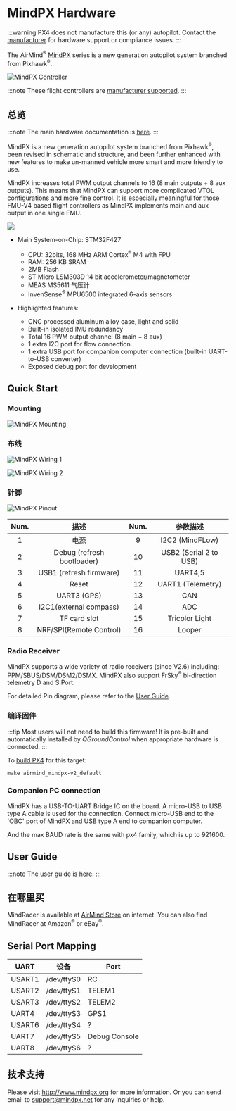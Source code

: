 # MindPX Hardware

:::warning PX4 does not manufacture this (or any) autopilot. Contact the [manufacturer](http://mindpx.net) for hardware support or compliance issues.
:::

The AirMind<sup>&reg;</sup> [MindPX](http://mindpx.net) series is a new generation autopilot system branched from Pixhawk<sup>&reg;</sup>.

![MindPX Controller](../../assets/hardware/hardware-mindpx.png)

:::note
These flight controllers are [manufacturer supported](../flight_controller/autopilot_manufacturer_supported.md).
:::

## 总览

:::note
The main hardware documentation is [here](http://mindpx.net/assets/accessories/Specification9.18_3_pdf.pdf).
:::

MindPX is a new generation autopilot system branched from Pixhawk<sup>&reg;</sup>, been revised in schematic and structure, and been further enhanced with new features to make un-manned vehicle more smart and more friendly to use.

MindPX increases total PWM output channels to 16 (8 main outputs + 8 aux outputs). This means that MindPX can support more complicated VTOL configurations and more fine control. It is especially meaningful for those FMU-V4 based flight controllers as MindPX implements main and aux output in one single FMU.

![](../../assets/hardware/hardware-mindpx-specs.png)

* Main System-on-Chip: STM32F427
  
  * CPU: 32bits, 168 MHz ARM Cortex<sup>&reg;</sup> M4 with FPU
  * RAM: 256 KB SRAM
  * 2MB Flash
  * ST Micro LSM303D 14 bit accelerometer/magnetometer
  * MEAS MS5611 气压计
  * InvenSense<sup>&reg;</sup> MPU6500 integrated 6-axis sensors

* Highlighted features:
  
  * CNC processed aluminum alloy case, light and solid
  * Built-in isolated IMU redundancy
  * Total 16 PWM output channel (8 main + 8 aux)
  * 1 extra I2C port for flow connection.
  * 1 extra USB port for companion computer connection (built-in UART-to-USB converter)
  * Exposed debug port for development 

## Quick Start

### Mounting

![MindPX Mounting](../../assets/hardware/hardware-mindpx-mounting.png)

### 布线

![MindPX Wiring 1](../../assets/hardware/hardware-mindpx-wiring1.png)

![MindPX Wiring 2](../../assets/hardware/hardware-mindpx-wiring2.png)

### 针脚

![MindPX Pinout](../../assets/hardware/hardware-mindpx-pin.png)

| Num. |             描述             | Num. |          参数描述          |
|:----:|:--------------------------:|:----:|:----------------------:|
|  1   |             电源             |  9   |    I2C2 (MindFLow)     |
|  2   | Debug (refresh bootloader) |  10  | USB2 (Serial 2 to USB) |
|  3   |  USB1 (refresh firmware)   |  11  |        UART4,5         |
|  4   |           Reset            |  12  |   UART1 (Telemetry)    |
|  5   |        UART3 (GPS)         |  13  |          CAN           |
|  6   |   I2C1(external compass)   |  14  |          ADC           |
|  7   |        TF card slot        |  15  |     Tricolor Light     |
|  8   |  NRF/SPI(Remote Control)   |  16  |         Looper         |

### Radio Receiver

MindPX supports a wide variety of radio receivers (since V2.6) including: PPM/SBUS/DSM/DSM2/DSMX. MindPX also support FrSky<sup>&reg;</sup> bi-direction telemetry D and S.Port.

For detailed Pin diagram, please refer to the [User Guide](http://mindpx.net/assets/accessories/UserGuide9.18_2_pdf.pdf).

### 编译固件

:::tip
Most users will not need to build this firmware! It is pre-built and automatically installed by *QGroundControl* when appropriate hardware is connected.
:::

To [build PX4](../dev_setup/building_px4.md) for this target:

    make airmind_mindpx-v2_default
    

### Companion PC connection

MindPX has a USB-TO-UART Bridge IC on the board. A micro-USB to USB type A cable is used for the connection. Connect micro-USB end to the 'OBC' port of MindPX and USB type A end to companion computer.

And the max BAUD rate is the same with px4 family, which is up to 921600.

## User Guide

:::note
The user guide is [here](http://mindpx.net/assets/accessories/UserGuide9.18_2_pdf.pdf).
:::

## 在哪里买

MindRacer is available at [AirMind Store](http://drupal.xitronet.com/?q=catalog) on internet. You can also find MindRacer at Amazon<sup>&reg;</sup> or eBay<sup>&reg;</sup>.

## Serial Port Mapping

| UART   | 设备         | Port          |
| ------ | ---------- | ------------- |
| USART1 | /dev/ttyS0 | RC            |
| USART2 | /dev/ttyS1 | TELEM1        |
| USART3 | /dev/ttyS2 | TELEM2        |
| UART4  | /dev/ttyS3 | GPS1          |
| USART6 | /dev/ttyS4 | ?             |
| UART7  | /dev/ttyS5 | Debug Console |
| UART8  | /dev/ttyS6 | ?             |

## 技术支持

Please visit http://www.mindpx.org for more information. Or you can send email to <support@mindpx.net> for any inquiries or help.